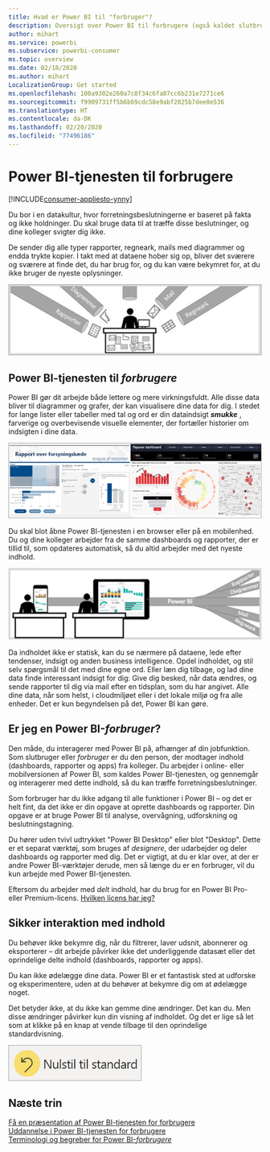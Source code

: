 ```yaml
---
title: Hvad er Power BI til "forbruger"?
description: Oversigt over Power BI til forbrugere (også kaldet slutbrugere eller forretningsbrugere).
author: mihart
ms.service: powerbi
ms.subservice: powerbi-consumer
ms.topic: overview
ms.date: 02/18/2020
ms.author: mihart
LocalizationGroup: Get started
ms.openlocfilehash: 100a9302e260a7c8f34c6fa07cc6b231e7271ce6
ms.sourcegitcommit: f9909731ff5b6b69cdc58e9abf2025b7dee0e536
ms.translationtype: HT
ms.contentlocale: da-DK
ms.lasthandoff: 02/20/2020
ms.locfileid: "77496186"
---
```

# <a name="the-power-bi-service-for-consumers"></a>Power BI-tjenesten til forbrugere

[!INCLUDE[consumer-appliesto-ynny](../includes/consumer-appliesto-ynny.md)]

Du bor i en datakultur, hvor forretningsbeslutningerne er baseret på fakta og ikke holdninger. Du skal bruge data til at træffe disse beslutninger, og dine kolleger svigter dig ikke.     
 
De sender dig alle typer rapporter, regneark, mails med diagrammer og endda trykte kopier. I takt med at dataene hober sig op, bliver det sværere og sværere at finde det, du har brug for, og du kan være bekymret for, at du ikke bruger de nyeste oplysninger.  
 
![Power BI-dashboard](media/end-user-consumer/power-bi-consumer-pipes.png)

## <a name="the-power-bi-service-for-consumers"></a>Power BI-tjenesten til *forbrugere*

Power BI gør dit arbejde både lettere og mere virkningsfuldt. Alle disse data bliver til diagrammer og grafer, der kan visualisere dine data for dig. I stedet for lange lister eller tabeller med tal og ord er din dataindsigt ***smukke*** , farverige og overbevisende visuelle elementer, der fortæller historier om indsigten i dine data. 

![Power BI-dashboard](media/end-user-consumer/power-bi-consumer-examples.png)
 
Du skal blot åbne Power BI-tjenesten i en browser eller på en mobilenhed. Du og dine kolleger arbejder fra de samme dashboards og rapporter, der er tillid til, som opdateres automatisk, så du altid arbejder med det nyeste indhold.   

![Power BI-dashboard](media/end-user-consumer/power-bi-funnel.png)

Da indholdet ikke er statisk, kan du se nærmere på dataene, lede efter tendenser, indsigt og anden business intelligence. Opdel indholdet, og stil selv spørgsmål til det med dine egne ord. Eller læn dig tilbage, og lad dine data finde interessant indsigt for dig: Give dig besked, når data ændres, og sende rapporter til dig via mail efter en tidsplan, som du har angivet. Alle dine data, når som helst, i cloudmiljøet eller i det lokale miljø og fra alle enheder. Det er kun begyndelsen på det, Power BI kan gøre. 

## <a name="am-i-a-power-bi-consumer"></a>Er jeg en Power BI-*forbruger*?

Den måde, du interagerer med Power BI på, afhænger af din jobfunktion. Som slutbruger eller *forbruger* er du den person, der modtager indhold (dashboards, rapporter og apps) fra kolleger. Du arbejder i online- eller mobilversionen af Power BI, som kaldes Power BI-tjenesten, og gennemgår og interagerer med dette indhold, så du kan træffe forretningsbeslutninger. 
   
Som forbruger har du ikke adgang til alle funktioner i Power BI – og det er helt fint, da det ikke er din opgave at oprette dashboards og rapporter. Din opgave er at bruge Power BI til analyse, overvågning, udforskning og beslutningstagning. 

Du hører uden tvivl udtrykket "Power BI Desktop" eller blot "Desktop". Dette er et separat værktøj, som bruges af *designere*, der udarbejder og deler dashboards og rapporter med dig.  Det er vigtigt, at du er klar over, at der er andre Power BI-værktøjer derude, men så længe du er en forbruger, vil du kun arbejde med Power BI-tjenesten. 

Eftersom du arbejder med *delt* indhold, har du brug for en Power BI Pro- eller Premium-licens. [Hvilken licens har jeg?](end-user-license.md)


## <a name="safely-interact-with-content"></a>Sikker interaktion med indhold 
Du behøver ikke bekymre dig, når du filtrerer, laver udsnit, abonnerer og eksporterer – dit arbejde påvirker ikke det underliggende datasæt eller det oprindelige delte indhold (dashboards, rapporter og apps).  

Du kan ikke ødelægge dine data.  Power BI er et fantastisk sted at udforske og eksperimentere, uden at du behøver at bekymre dig om at ødelægge noget.  
 
Det betyder ikke, at du ikke kan gemme dine ændringer. Det kan du. Men disse ændringer påvirker kun din visning af indholdet. Og det er lige så let som at klikke på en knap at vende tilbage til den oprindelige standardvisning.  

![Power BI-dashboard](media/end-user-consumer/power-bi-reset.png)


## <a name="next-steps"></a>Næste trin

[Få en præsentation af Power BI-tjenesten for forbrugere](end-user-reading-view.md)    
[Uddannelse i Power BI-tjenesten for forbrugere](https://docs.microsoft.com/learn/paths/consume-data-with-power-bi/)    
[Terminologi og begreber for Power BI-*forbrugere*](end-user-basic-concepts.md)    

